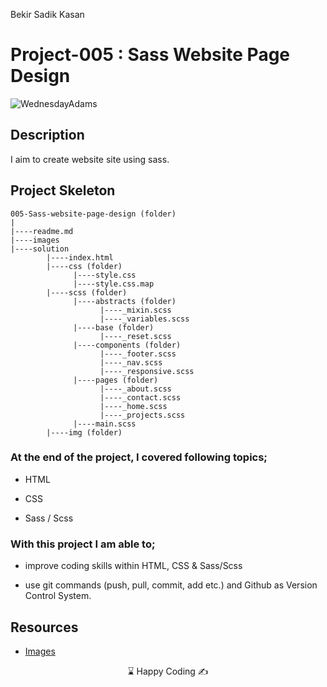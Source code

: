 <p>Bekir Sadik Kasan<img align="right"
  src="https://secure.meetupstatic.com/photos/event/3/1/b/9/600_488352729.jpeg"  width="15px"></p>

# Project-005 : Sass Website Page Design

![WednesdayAdams](https://user-images.githubusercontent.com/53233822/212578032-536956cc-908b-404c-a7be-7f2aa9998f69.PNG)

## Description

I aim to create website site using sass.

## Project Skeleton 
```
005-Sass-website-page-design (folder)
|
|----readme.md                  
|----images               
|----solution
        |----index.html  
        |----css (folder)   
              |----style.css  
              |----style.css.map  
        |----scss (folder)   
              |----abstracts (folder) 
                    |----_mixin.scss 
                    |----_variables.scss 
              |----base (folder) 
                    |----_reset.scss               
              |----components (folder) 
                    |----_footer.scss 
                    |----_nav.scss 
                    |----_responsive.scss 
              |----pages (folder) 
                    |----_about.scss 
                    |----_contact.scss 
                    |----_home.scss 
                    |----_projects.scss 
              |----main.scss  
        |----img (folder)
```


### At the end of the project, I covered following topics;

- HTML 

- CSS

- Sass / Scss

### With this project I am able to;

- improve coding skills within HTML, CSS & Sass/Scss

- use git commands (push, pull, commit, add etc.) and Github as Version Control System.



## Resources

-  [Images](./img)


<center> ⌛ Happy Coding  ✍ </center>
